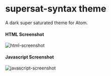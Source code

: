 # supersat-syntax theme
A dark super saturated theme for Atom.

#### HTML Screenshot
![html-screenshot](http://drdanryan.github.io/images/supersat-html.png)

#### Javascript Screenshot
![javascript-screenshot](http://drdanryan.github.io/images/supersat-javascript.png)
